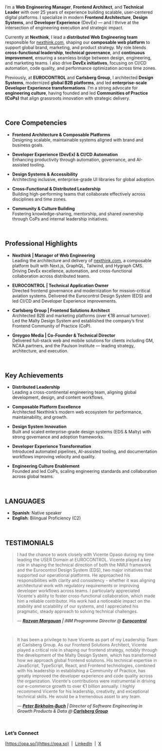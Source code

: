 I’m a **Web Engineering Manager**, **Frontend Architect**, and **Technical Leader** with over 25 years of experience building scalable, user-centered digital platforms. I specialize in modern **Frontend Architecture**, **Design Systems**, and **Developer Experience** (DevEx) — and I thrive at the intersection of engineering execution and strategic impact.

Currently at **Nexthink**, I lead a **distributed Web Engineering team** responsible for [nexthink.com](https://nexthink.com), shaping our **composable web platform** to support global brand, marketing, and product strategy. My role blends **cross-functional leadership**, **technical governance**, and **continuous improvement**, ensuring a seamless bridge between design, engineering, and marketing teams. I also drive **DevEx initiatives**, focusing on CI/CD automation, code quality, and performance optimization across time zones.

Previously, at **EUROCONTROL** and **Carlsberg Group**, I architected **Design Systems**, modernized **global B2B platforms**, and led **enterprise-scale Developer Experience transformations**. I’m a strong advocate for **engineering culture**, having founded and led **Communities of Practice (CoPs)** that align grassroots innovation with strategic delivery.

&nbsp;

## Core Competencies

- **Frontend Architecture & Composable Platforms**  
  Designing scalable, maintainable systems aligned with brand and business goals.

- **Developer Experience (DevEx) & CI/CD Automation**  
  Enhancing productivity through automation, governance, and AI-assisted tooling.

- **Design Systems & Accessibility**  
  Architecting inclusive, enterprise-grade UI libraries for global adoption.

- **Cross-Functional & Distributed Leadership**  
  Building high-performing teams that collaborate effectively across disciplines and time zones.

- **Community & Culture Building**  
  Fostering knowledge-sharing, mentorship, and shared ownership through CoPs and internal leadership initiatives.

&nbsp;

## Professional Highlights

- **Nexthink | Manager of Web Engineering**  
  Leading the architecture and delivery of [nexthink.com](https://nexthink.com), a composable platform built with Next.js, GraphQL, Tailwind, and Hygraph CMS. Driving DevEx excellence, automation, and cross-functional collaboration across distributed teams.

- **EUROCONTROL | Technical Application Owner**  
  Directed frontend governance and modernization for mission-critical aviation systems. Delivered the Eurocontrol Design System (EDS) and led CI/CD and Developer Experience improvements.

- **Carlsberg Group | Frontend Solutions Architect**  
  Architected B2B and marketing platforms (over €1B annual turnover). Led the Malty Design System and established the company’s first Frontend Community of Practice (CoP).

- **Greygoo Media | Co-Founder & Technical Director**  
  Delivered full-stack web and mobile solutions for clients including GM, NCAA partners, and the Paulson Institute — leading strategy, architecture, and execution.

&nbsp;

## Key Achievements

- **Distributed Leadership**  
  Leading a cross-continental engineering team, aligning global development, design, and content workflows.

- **Composable Platform Excellence**  
  Architected Nexthink’s modern web ecosystem for performance, maintainability, and growth.

- **Design System Innovation**  
  Built and scaled enterprise-grade design systems (EDS & Malty) with strong governance and adoption frameworks.

- **Developer Experience Transformation**  
  Introduced automated pipelines, AI-assisted tooling, and documentation workflows improving velocity and quality.

- **Engineering Culture Enablement**  
  Founded and led CoPs, scaling engineering standards and collaboration across global teams.

&nbsp;

## LANGUAGES

- **Spanish**: Native speaker  
- **English**: Bilingual Proficiency (C2)

&nbsp;

## TESTIMONIALS

>I had the chance to work closely with Vicente Opaso during my time leading the USER Domain at EUROCONTROL. Vicente played a key role in shaping the technical direction of both the NMUI framework and the Eurocontrol Design System (EDS), two major initiatives that supported our operational platforms.
>He approached his responsibilities with clarity and consistency - whether it was aligning architectural work with regulatory requirements or improving developer workflows across teams. I particularly appreciated Vicente's ability to foster cross-functional collaboration, which made him a reliable contributor.
>His work had a noticeable impact on the stability and scalability of our systems, and I appreciated his pragmatic, steady approach to solving technical challenges.
> 
> — ***[Razvan Margauan](https://www.linkedin.com/in/razvan-mihai-margauan/) | iNM Programme Director @ [Eurocontrol](https://eurocontrol.int)***
&nbsp;

&nbsp;
> It has been a privilege to have Vicente as part of my Leadership Team at Carlsberg Group. As our Frontend Solutions Architect, Vicente played a critical role in shaping our frontend strategy, notably through the development of the Malty Design System, which has transformed how we approach global frontend solutions.
> His technical expertise in JavaScript, TypeScript, React, and Frontend technologies, combined with his leadership in establishing a Community of Practice, has greatly improved the developer experience and code quality across the organization. Vicente's contributions were instrumental in driving our e-commerce growth to over €1 billion annually.
> I highly recommend Vicente for his leadership, creativity, and exceptional technical skills. He would be a tremendous asset to any team.
> 
> — ***[Peter Birkholm-Buch](https://www.linkedin.com/in/peterbirkholmbuch) | Director of Software Engineering in Growth Products & Data @ [Carlsberg Group](https://carlsberggroup.com)***

&nbsp;

### Let’s Connect
[https://opa.so/](https://opa.so) &nbsp;|&nbsp; [LinkedIn](https://linkedin.com/in/vicenteopaso) &nbsp;|&nbsp; [X](https://x.com/vicenteopaso)
